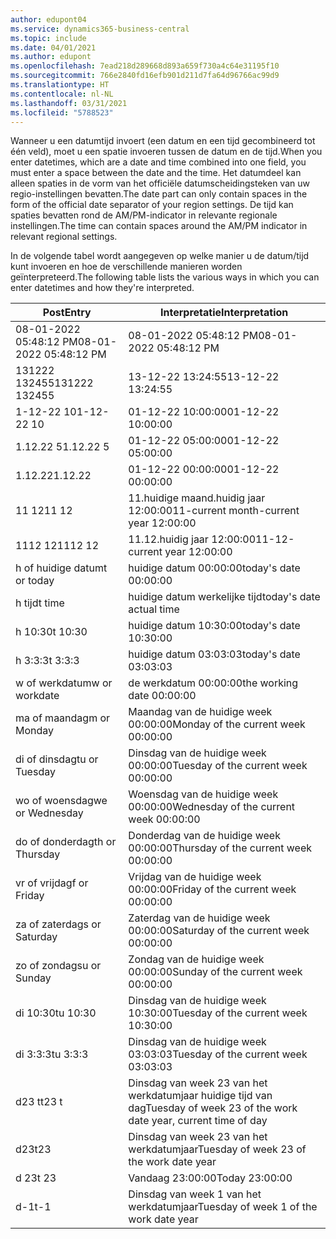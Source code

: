 ```yaml
---
author: edupont04
ms.service: dynamics365-business-central
ms.topic: include
ms.date: 04/01/2021
ms.author: edupont
ms.openlocfilehash: 7ead218d289668d893a659f730a4c64e31195f10
ms.sourcegitcommit: 766e2840fd16efb901d211d7fa64d96766ac99d9
ms.translationtype: HT
ms.contentlocale: nl-NL
ms.lasthandoff: 03/31/2021
ms.locfileid: "5788523"
---
```

<span data-ttu-id="f3ed9-101">Wanneer u een datumtijd invoert (een datum en een tijd gecombineerd tot één veld), moet u een spatie invoeren tussen de datum en de tijd.</span><span class="sxs-lookup"><span data-stu-id="f3ed9-101">When you enter datetimes, which are a date and time combined into one field, you must enter a space between the date and the time.</span></span> <span data-ttu-id="f3ed9-102">Het datumdeel kan alleen spaties in de vorm van het officiële datumscheidingsteken van uw regio-instellingen bevatten.</span><span class="sxs-lookup"><span data-stu-id="f3ed9-102">The date part can only contain spaces in the form of the official date separator of your region settings.</span></span> <span data-ttu-id="f3ed9-103">De tijd kan spaties bevatten rond de AM/PM-indicator in relevante regionale instellingen.</span><span class="sxs-lookup"><span data-stu-id="f3ed9-103">The time can contain spaces around the AM/PM indicator in relevant regional settings.</span></span>

<!--It is also possible to enter only a date in a datetime field, but it is not possible to enter only a time.-->

<span data-ttu-id="f3ed9-104">In de volgende tabel wordt aangegeven op welke manier u de datum/tijd kunt invoeren en hoe de verschillende manieren worden geïnterpreteerd.</span><span class="sxs-lookup"><span data-stu-id="f3ed9-104">The following table lists the various ways in which you can enter datetimes and how they're interpreted.</span></span>  

|<span data-ttu-id="f3ed9-105">Post</span><span class="sxs-lookup"><span data-stu-id="f3ed9-105">Entry</span></span>|<span data-ttu-id="f3ed9-106">Interpretatie</span><span class="sxs-lookup"><span data-stu-id="f3ed9-106">Interpretation</span></span>|
|---------------|------------------------|
|<span data-ttu-id="f3ed9-107">08-01-2022 05:48:12 PM</span><span class="sxs-lookup"><span data-stu-id="f3ed9-107">08-01-2022 05:48:12 PM</span></span>|<span data-ttu-id="f3ed9-108">08\-01\-2022 05:48:12 PM</span><span class="sxs-lookup"><span data-stu-id="f3ed9-108">08\-01\-2022 05:48:12 PM</span></span>|
|<span data-ttu-id="f3ed9-109">131222 132455</span><span class="sxs-lookup"><span data-stu-id="f3ed9-109">131222 132455</span></span>|<span data-ttu-id="f3ed9-110">13-12-22 13:24:55</span><span class="sxs-lookup"><span data-stu-id="f3ed9-110">13-12-22 13:24:55</span></span>|
|<span data-ttu-id="f3ed9-111">1-12-22 10</span><span class="sxs-lookup"><span data-stu-id="f3ed9-111">1-12-22 10</span></span>|<span data-ttu-id="f3ed9-112">01-12-22 10:00:00</span><span class="sxs-lookup"><span data-stu-id="f3ed9-112">01-12-22 10:00:00</span></span>|
|<span data-ttu-id="f3ed9-113">1.12.22 5</span><span class="sxs-lookup"><span data-stu-id="f3ed9-113">1.12.22 5</span></span>|<span data-ttu-id="f3ed9-114">01-12-22 05:00:00</span><span class="sxs-lookup"><span data-stu-id="f3ed9-114">01-12-22 05:00:00</span></span>|
|<span data-ttu-id="f3ed9-115">1.12.22</span><span class="sxs-lookup"><span data-stu-id="f3ed9-115">1.12.22</span></span>|<span data-ttu-id="f3ed9-116">01-12-22 00:00:00</span><span class="sxs-lookup"><span data-stu-id="f3ed9-116">01-12-22 00:00:00</span></span>|
|<span data-ttu-id="f3ed9-117">11 12</span><span class="sxs-lookup"><span data-stu-id="f3ed9-117">11 12</span></span>|<span data-ttu-id="f3ed9-118">11.huidige maand.huidig jaar 12:00:00</span><span class="sxs-lookup"><span data-stu-id="f3ed9-118">11-current month-current year 12:00:00</span></span>|
|<span data-ttu-id="f3ed9-119">1112 12</span><span class="sxs-lookup"><span data-stu-id="f3ed9-119">1112 12</span></span>|<span data-ttu-id="f3ed9-120">11.12.huidig jaar 12:00:00</span><span class="sxs-lookup"><span data-stu-id="f3ed9-120">11-12-current year 12:00:00</span></span>|
|<span data-ttu-id="f3ed9-121">h of huidige datum</span><span class="sxs-lookup"><span data-stu-id="f3ed9-121">t or today</span></span>|<span data-ttu-id="f3ed9-122">huidige datum 00:00:00</span><span class="sxs-lookup"><span data-stu-id="f3ed9-122">today's date 00:00:00</span></span>|
|<span data-ttu-id="f3ed9-123">h tijd</span><span class="sxs-lookup"><span data-stu-id="f3ed9-123">t time</span></span>|<span data-ttu-id="f3ed9-124">huidige datum werkelijke tijd</span><span class="sxs-lookup"><span data-stu-id="f3ed9-124">today's date actual time</span></span>|
|<span data-ttu-id="f3ed9-125">h 10:30</span><span class="sxs-lookup"><span data-stu-id="f3ed9-125">t 10:30</span></span>|<span data-ttu-id="f3ed9-126">huidige datum 10:30:00</span><span class="sxs-lookup"><span data-stu-id="f3ed9-126">today's date 10:30:00</span></span>|
|<span data-ttu-id="f3ed9-127">h 3:3:3</span><span class="sxs-lookup"><span data-stu-id="f3ed9-127">t 3:3:3</span></span>|<span data-ttu-id="f3ed9-128">huidige datum 03:03:03</span><span class="sxs-lookup"><span data-stu-id="f3ed9-128">today's date 03:03:03</span></span>|
|<span data-ttu-id="f3ed9-129">w of werkdatum</span><span class="sxs-lookup"><span data-stu-id="f3ed9-129">w or workdate</span></span>|<span data-ttu-id="f3ed9-130">de werkdatum 00:00:00</span><span class="sxs-lookup"><span data-stu-id="f3ed9-130">the working date 00:00:00</span></span>|
|<span data-ttu-id="f3ed9-131">ma of maandag</span><span class="sxs-lookup"><span data-stu-id="f3ed9-131">m or Monday</span></span>|<span data-ttu-id="f3ed9-132">Maandag van de huidige week 00:00:00</span><span class="sxs-lookup"><span data-stu-id="f3ed9-132">Monday of the current week 00:00:00</span></span>|
|<span data-ttu-id="f3ed9-133">di of dinsdag</span><span class="sxs-lookup"><span data-stu-id="f3ed9-133">tu or Tuesday</span></span>|<span data-ttu-id="f3ed9-134">Dinsdag van de huidige week 00:00:00</span><span class="sxs-lookup"><span data-stu-id="f3ed9-134">Tuesday of the current week 00:00:00</span></span>|
|<span data-ttu-id="f3ed9-135">wo of woensdag</span><span class="sxs-lookup"><span data-stu-id="f3ed9-135">we or Wednesday</span></span>|<span data-ttu-id="f3ed9-136">Woensdag van de huidige week 00:00:00</span><span class="sxs-lookup"><span data-stu-id="f3ed9-136">Wednesday of the current week 00:00:00</span></span>|
|<span data-ttu-id="f3ed9-137">do of donderdag</span><span class="sxs-lookup"><span data-stu-id="f3ed9-137">th or Thursday</span></span>|<span data-ttu-id="f3ed9-138">Donderdag van de huidige week 00:00:00</span><span class="sxs-lookup"><span data-stu-id="f3ed9-138">Thursday of the current week 00:00:00</span></span>|
|<span data-ttu-id="f3ed9-139">vr of vrijdag</span><span class="sxs-lookup"><span data-stu-id="f3ed9-139">f or Friday</span></span>|<span data-ttu-id="f3ed9-140">Vrijdag van de huidige week 00:00:00</span><span class="sxs-lookup"><span data-stu-id="f3ed9-140">Friday of the current week 00:00:00</span></span>|
|<span data-ttu-id="f3ed9-141">za of zaterdag</span><span class="sxs-lookup"><span data-stu-id="f3ed9-141">s or Saturday</span></span>|<span data-ttu-id="f3ed9-142">Zaterdag van de huidige week 00:00:00</span><span class="sxs-lookup"><span data-stu-id="f3ed9-142">Saturday of the current week 00:00:00</span></span>|
|<span data-ttu-id="f3ed9-143">zo of zondag</span><span class="sxs-lookup"><span data-stu-id="f3ed9-143">su or Sunday</span></span>|<span data-ttu-id="f3ed9-144">Zondag van de huidige week 00:00:00</span><span class="sxs-lookup"><span data-stu-id="f3ed9-144">Sunday of the current week 00:00:00</span></span>|
|<span data-ttu-id="f3ed9-145">di 10:30</span><span class="sxs-lookup"><span data-stu-id="f3ed9-145">tu 10:30</span></span>|<span data-ttu-id="f3ed9-146">Dinsdag van de huidige week 10:30:00</span><span class="sxs-lookup"><span data-stu-id="f3ed9-146">Tuesday of the current week 10:30:00</span></span>|
|<span data-ttu-id="f3ed9-147">di 3:3:3</span><span class="sxs-lookup"><span data-stu-id="f3ed9-147">tu 3:3:3</span></span>|<span data-ttu-id="f3ed9-148">Dinsdag van de huidige week 03:03:03</span><span class="sxs-lookup"><span data-stu-id="f3ed9-148">Tuesday of the current week 03:03:03</span></span>|
|<span data-ttu-id="f3ed9-149">d23 t</span><span class="sxs-lookup"><span data-stu-id="f3ed9-149">t23 t</span></span>|<span data-ttu-id="f3ed9-150">Dinsdag van week 23 van het werkdatumjaar huidige tijd van dag</span><span class="sxs-lookup"><span data-stu-id="f3ed9-150">Tuesday of week 23 of the work date year, current time of day</span></span>|
|<span data-ttu-id="f3ed9-151">d23</span><span class="sxs-lookup"><span data-stu-id="f3ed9-151">t23</span></span>|<span data-ttu-id="f3ed9-152">Dinsdag van week 23 van het werkdatumjaar</span><span class="sxs-lookup"><span data-stu-id="f3ed9-152">Tuesday of week 23 of the work date year</span></span>|
|<span data-ttu-id="f3ed9-153">d 23</span><span class="sxs-lookup"><span data-stu-id="f3ed9-153">t 23</span></span>|<span data-ttu-id="f3ed9-154">Vandaag 23:00:00</span><span class="sxs-lookup"><span data-stu-id="f3ed9-154">Today 23:00:00</span></span>|
|<span data-ttu-id="f3ed9-155">d-1</span><span class="sxs-lookup"><span data-stu-id="f3ed9-155">t-1</span></span>|<span data-ttu-id="f3ed9-156">Dinsdag van week 1 van het werkdatumjaar</span><span class="sxs-lookup"><span data-stu-id="f3ed9-156">Tuesday of week 1 of the work date year</span></span>|


